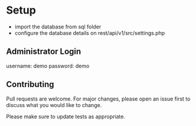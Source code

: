 # Setup

- import the database from sql folder
- configure the database details on rest/api/v1/src/settings.php

## Administrator Login
username: demo
password: demo

## Contributing
Pull requests are welcome. For major changes, please open an issue first to discuss what you would like to change.

Please make sure to update tests as appropriate.